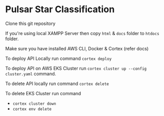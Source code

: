 # Pulsar Star Classification

Clone this git repository

If you're using local XAMPP Server then copy `html` & `docs` folder to `htdocs` folder.

Make sure you have installed AWS CLI, Docker & Cortex (refer docs)

To deploy API Locally run command `cortex deploy`

To deploy API on AWS EKS Cluster run `cortex cluster up --config cluster.yaml` command.

To delete API locally run command `cortex delete`

To delete EKS Cluster run command

  * `cortex cluster down`
  * `cortex env delete`
